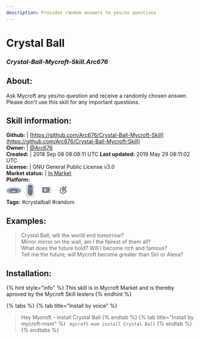 ```yaml
---
description: Provides random answers to yes/no questions
---
```


# Crystal Ball  
### _Crystal-Ball-Mycroft-Skill.Arc676_  
## About:  
Ask Mycroft any yes/no question and receive a randomly chosen answer.
Please don't use this skill for any important questions.

## Skill information:  
**Github:** | [https://github.com/Arc676/Crystal-Ball-Mycroft-Skill](https://github.com/Arc676/Crystal-Ball-Mycroft-Skill)  
**Owner:** | [@Arc676](https://github.com/Arc676)  
**Created:** | 2018 Sep 08 08:08:11 UTC  **Last updated:** 2019 May 29 08:11:02 UTC  
**License:** | GNU General Public License v3.0  
**Market status:** | [In Market](https://market.mycroft.ai/skill/skill-crystal-ball)  
**Platform:**  
 ![Mark I](../.gitbook/assets/mark-1-icon.png)  ![Mark II](../.gitbook/assets/mark-2-icon.png)  ![Picroft](../.gitbook/assets/picroft-icon.png)  ![plasmoid](../.gitbook/assets/kde.png)   
**Tags:** \#crystalball \#random   
## Examples:  
> Crystal Ball, will the world end tomorrow?  
> Mirror mirror on the wall, am I the fairest of them all?  
> What does the future hold? Will I become rich and famous?  
> Tell me the future; will Mycroft become greater than Siri or Alexa?  
  
## Installation:  
{% hint style="info" %}
This skill is in Mycroft Market and is thereby aproved by the Mycroft Skill testers
{% endhint %}
    
{% tabs %}
{% tab title="Install by voice" %}
> Hey Mycroft - install Crystal Ball
{% endtab %}
  {% tab title="Install by mycroft-msm" %}
``` mycroft-msm install Crystal Ball```
{% endtab %}
  {% endtabs %}
  